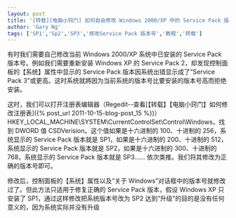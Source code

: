 ```yaml
---
layout: post
title: '[转载][电脑小窍门] 如何自由修改 Windows 2000/XP 中的 Service Pack 版本号'
author: 'Gary Ng'
tags: ['SP1','Sp2','SP3','修改Service Pack 版本号','教程','转载']
---
```


有时我们需要自己修改当前 Windows 2000/XP 系统中已安装的 Service Pack
版本号。例如我们需要重新安装 Windows XP 的 Service Pack
2，却发现控制面板的【系统】属性中显示的 Service Pack
版本因系统出错显示成了“Service Pack
3”或更高。这时系统就將因为当前系统的版本号比要安装的版本号高而拒绝安装。  
  
  
  

这时，我们可以打开注册表编辑器（Regedit--查看[【转载】【电脑小窍门】如何修改注册表]({% post_url 2011-10-15-blog-post_15 %})）  
 HKEY\_LOCAL\_MACHINE\\SYSTEM\\CurrentControlSet\\Control\\Windows，找到
DWORD 值 CSDVerision。这个值如果是十六进制的 100、十进制的
256，系统显示的 Service Pack 版本就是 SP1，如果是十六进制的
200、十进制的 512，系统显示的 Service Pack 版本就是
SP2，如果是十六进制的 300、十进制的 768，系统显示的 Service Pack
版本就是 SP3...... 依次类推。我们将其修改为正确的版本号即可。  
  
 修改后，控制面板的【系统】属性以及“关于
Windows”对话框中的版本号就修改过了。但此方法只适用于修复正确的 Service
Pack 版本，假设 Windows XP 只安装了 SP1，通过这样修改把系统版本号改为
SP2 达到“升级”的目的是没有任何意义的，因为系统实际并没有升级

